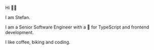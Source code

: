 Hi 👋🏻

I am Stefan.

I am a Senior Software Engineer with a 💙 for TypeScript and frontend development.

I like coffee, biking and coding. 
